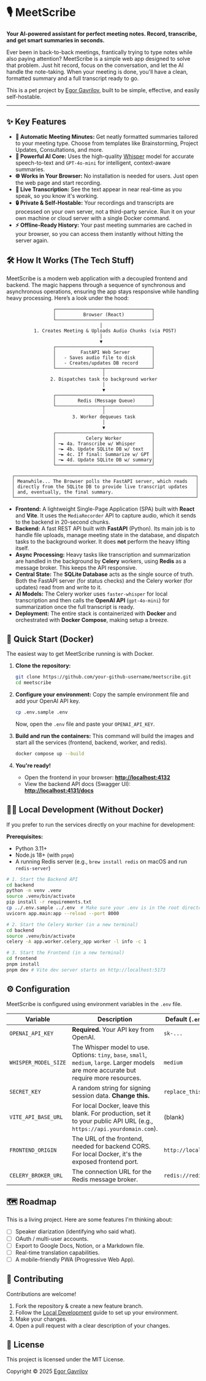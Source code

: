 # 🎙️ MeetScribe

**Your AI-powered assistant for perfect meeting notes. Record, transcribe, and get smart summaries in seconds.**

Ever been in back-to-back meetings, frantically trying to type notes while also paying attention? MeetScribe is a simple web app designed to solve that problem. Just hit record, focus on the conversation, and let the AI handle the note-taking. When your meeting is done, you'll have a clean, formatted summary and a full transcript ready to go.

This is a pet project by [Egor Gavrilov](https://github.com/your-github-username), built to be simple, effective, and easily self-hostable.

---

## ✨ Key Features

*   **📝 Automatic Meeting Minutes:** Get neatly formatted summaries tailored to your meeting type. Choose from templates like Brainstorming, Project Updates, Consultations, and more.
*   **🤖 Powerful AI Core:** Uses the high-quality [Whisper](https://openai.com/research/whisper) model for accurate speech-to-text and `GPT-4o-mini` for intelligent, context-aware summaries.
*   **🌐 Works in Your Browser:** No installation is needed for users. Just open the web page and start recording.
*   **🎤 Live Transcription:** See the text appear in near real-time as you speak, so you know it's working.
*   **🔒 Private & Self-Hostable:** Your recordings and transcripts are processed on your own server, not a third-party service. Run it on your own machine or cloud server with a single Docker command.
*   **⚡ Offline-Ready History:** Your past meeting summaries are cached in your browser, so you can access them instantly without hitting the server again.

## 🛠️ How It Works (The Tech Stuff)

MeetScribe is a modern web application with a decoupled frontend and backend. The magic happens through a sequence of synchronous and asynchronous operations, ensuring the app stays responsive while handling heavy processing. Here’s a look under the hood:

```
                 ┌───────────────────────────────────┐
                 │          Browser (React)          │
                 └───────────────────────────────────┘
                                  │
          1. Creates Meeting & Uploads Audio Chunks (via POST)
                                  │
                                  ▼
                 ┌───────────────────────────────────┐
                 │         FastAPI Web Server        │
                 │   - Saves audio file to disk      │
                 │   - Creates/updates DB record     │
                 └─────────────────┬─────────────────┘
                                   │
                2. Dispatches task to background worker
                                   │
                                   ▼
                 ┌───────────────────────────────────┐
                 │        Redis (Message Queue)      │
                 └─────────────────┬─────────────────┘
                                   │
                        3. Worker dequeues task
                                   │
                                   ▼
                 ┌───────────────────────────────────┐
                 │           Celery Worker           │
                 │ ─► 4a. Transcribe w/ Whisper      │
                 │ ─► 4b. Update SQLite DB w/ text   │
                 │ ─► 4c. If final: Summarize w/ GPT │
                 │ ─► 4d. Update SQLite DB w/ summary│
                 └───────────────────────────────────┘

  ┌──────────────────────────────────────────────────────────────────┐
  │ Meanwhile... The Browser polls the FastAPI server, which reads   │
  │ directly from the SQLite DB to provide live transcript updates   │
  │ and, eventually, the final summary.                              │
  └──────────────────────────────────────────────────────────────────┘
```

*   **Frontend:** A lightweight Single-Page Application (SPA) built with **React** and **Vite**. It uses the `MediaRecorder` API to capture audio, which it sends to the backend in 20-second chunks.
*   **Backend:** A fast REST API built with **FastAPI** (Python). Its main job is to handle file uploads, manage meeting state in the database, and dispatch tasks to the background worker. It does **not** perform the heavy lifting itself.
*   **Async Processing:** Heavy tasks like transcription and summarization are handled in the background by **Celery** workers, using **Redis** as a message broker. This keeps the API responsive.
*   **Central State:** The **SQLite Database** acts as the single source of truth. Both the FastAPI server (for status checks) and the Celery worker (for updates) read from and write to it.
*   **AI Models:** The Celery worker uses `faster-whisper` for local transcription and then calls the **OpenAI API** (`gpt-4o-mini`) for summarization once the full transcript is ready.
*   **Deployment:** The entire stack is containerized with **Docker** and orchestrated with **Docker Compose**, making setup a breeze.

## 🚀 Quick Start (Docker)

The easiest way to get MeetScribe running is with Docker.

1.  **Clone the repository:**
    ```bash
    git clone https://github.com/your-github-username/meetscribe.git
    cd meetscribe
    ```

2.  **Configure your environment:**
    Copy the sample environment file and add your OpenAI API key.
    ```bash
    cp .env.sample .env
    ```
    Now, open the `.env` file and paste your `OPENAI_API_KEY`.

3.  **Build and run the containers:**
    This command will build the images and start all the services (frontend, backend, worker, and redis).
    ```bash
    docker compose up --build
    ```

4.  **You're ready!**
    *   Open the frontend in your browser: **[http://localhost:4132](http://localhost:4132)**
    *   View the backend API docs (Swagger UI): **[http://localhost:4131/docs](http://localhost:4131/docs)**

## 👨‍💻 Local Development (Without Docker)

If you prefer to run the services directly on your machine for development:

**Prerequisites:**
*   Python 3.11+
*   Node.js 18+ (with `pnpm`)
*   A running Redis server (e.g., `brew install redis` on macOS and run `redis-server`)

```bash
# 1. Start the Backend API
cd backend
python -m venv .venv
source .venv/bin/activate
pip install -r requirements.txt
cp ../.env.sample ../.env  # Make sure your .env is in the root directory
uvicorn app.main:app --reload --port 8000

# 2. Start the Celery Worker (in a new terminal)
cd backend
source .venv/bin/activate
celery -A app.worker.celery_app worker -l info -c 1

# 3. Start the Frontend (in a new terminal)
cd frontend
pnpm install
pnpm dev # Vite dev server starts on http://localhost:5173
```

## ⚙️ Configuration

MeetScribe is configured using environment variables in the `.env` file.

| Variable             | Description                                                                                                                              | Default (`.env.sample`)      |
| -------------------- | ---------------------------------------------------------------------------------------------------------------------------------------- | ---------------------------- |
| `OPENAI_API_KEY`     | **Required.** Your API key from OpenAI.                                                                                                  | `sk-...`                     |
| `WHISPER_MODEL_SIZE` | The Whisper model to use. Options: `tiny`, `base`, `small`, `medium`, `large`. Larger models are more accurate but require more resources. | `medium`                     |
| `SECRET_KEY`         | A random string for signing session data. **Change this.**                                                                               | `replace_this...`            |
| `VITE_API_BASE_URL`  | For local Docker, leave this blank. For production, set it to your public API URL (e.g., `https://api.yourdomain.com`).                     | (blank)                      |
| `FRONTEND_ORIGIN`    | The URL of the frontend, needed for backend CORS. For local Docker, it's the exposed frontend port.                                        | `http://localhost:4132`      |
| `CELERY_BROKER_URL`  | The connection URL for the Redis message broker.                                                                                         | `redis://redis:6379/0`       |

## 🗺️ Roadmap

This is a living project. Here are some features I'm thinking about:

*   [ ] Speaker diarization (identifying who said what).
*   [ ] OAuth / multi-user accounts.
*   [ ] Export to Google Docs, Notion, or a Markdown file.
*   [ ] Real-time translation capabilities.
*   [ ] A mobile-friendly PWA (Progressive Web App).

## 🙌 Contributing

Contributions are welcome!

1.  Fork the repository & create a new feature branch.
2.  Follow the [Local Development](#-local-development-without-docker) guide to set up your environment.
3.  Make your changes.
4.  Open a pull request with a clear description of your changes.

## 📜 License

This project is licensed under the MIT License.

Copyright © 2025 [Egor Gavrilov](https://github.com/hellguz)